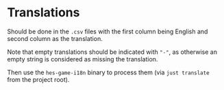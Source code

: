 # Translations

Should be done in the `.csv` files with the first column being English and second column as the translation.

Note that empty translations should be indicated with `"-"`, as otherwise an empty string is considered as missing the translation.

Then use the `hes-game-i18n` binary to process them (via `just translate` from the project root).
